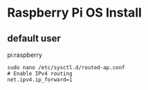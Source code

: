 # Raspberry Pi OS Install

## default user

  pi:raspberry

```
sudo nano /etc/sysctl.d/routed-ap.conf
# Enable IPv4 routing
net.ipv4.ip_forward=1
```
